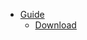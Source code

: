 
- [Guide](https://hadoop.apache.org/docs/stable/hadoop-project-dist/hadoop-common/SingleCluster.html)
  - [Download](http://www.apache.org/dyn/closer.cgi/hadoop/common/)


